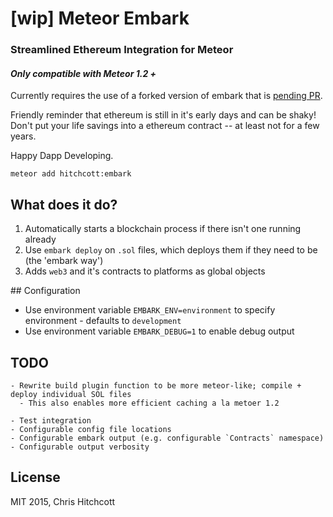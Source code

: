 # [wip] Meteor Embark

### Streamlined Ethereum Integration for Meteor

#### ️*Only compatible with Meteor 1.2 +*

Currently requires the use of a forked version of embark that is [pending PR](https://github.com/iurimatias/embark-framework/pull/73).

Friendly reminder that ethereum is still in it's early days and can be shaky! Don't put your life savings into a ethereum contract -- at least not for a few years.

Happy Dapp Developing.

```
meteor add hitchcott:embark
```

## What does it do?

1. Automatically starts a blockchain process if there isn't one running already
3. Use `embark deploy` on `.sol` files, which deploys them if they need to be (the 'embark way')
4. Adds `web3` and it's contracts to platforms as global objects

## Configuration

* Use environment variable `EMBARK_ENV=environment` to specify environment - defaults to `development`
* Use environment variable `EMBARK_DEBUG=1` to enable debug output

## TODO

```
- Rewrite build plugin function to be more meteor-like; compile + deploy individual SOL files
  - This also enables more efficient caching a la metoer 1.2

- Test integration
- Configurable config file locations
- Configurable embark output (e.g. configurable `Contracts` namespace)
- Configurable output verbosity
```

## License

MIT 2015, Chris Hitchcott
